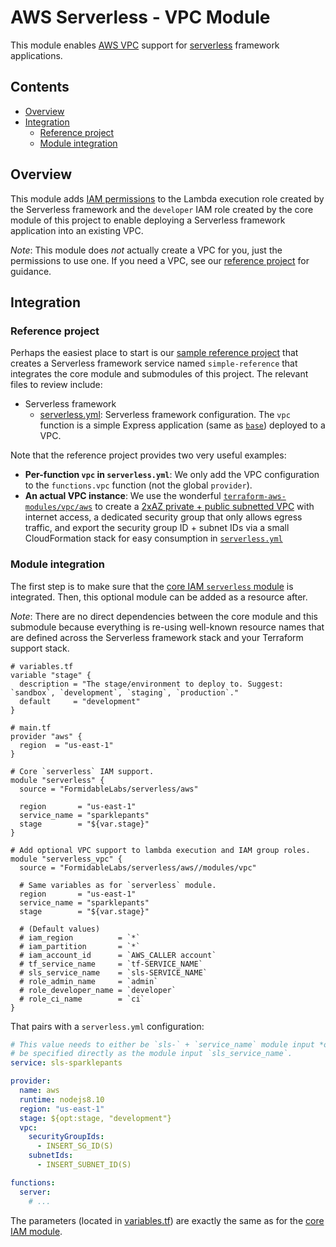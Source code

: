 AWS Serverless - VPC Module
===========================

This module enables [AWS VPC][] support for [serverless][] framework applications.

## Contents

<!-- START doctoc generated TOC please keep comment here to allow auto update -->
<!-- DON'T EDIT THIS SECTION, INSTEAD RE-RUN doctoc TO UPDATE -->


- [Overview](#overview)
- [Integration](#integration)
  - [Reference project](#reference-project)
  - [Module integration](#module-integration)

<!-- END doctoc generated TOC please keep comment here to allow auto update -->

## Overview

This module adds [IAM permissions][vpc_iam] to the Lambda execution role created by the Serverless framework  and the `developer` IAM role created by the core module of this project to enable deploying a Serverless framework application into an existing VPC.

_Note_: This module does _not_ actually create a VPC for you, just the permissions to use one. If you need a VPC, see our [reference project](#reference-project) for guidance.

## Integration

### Reference project

Perhaps the easiest place to start is our [sample reference project][ref_project] that creates a Serverless framework service named `simple-reference` that integrates the core module and submodules of this project. The relevant files to review include:

- Serverless framework
    - [serverless.yml](https://github.com/FormidableLabs/aws-lambda-serverless-reference/blob/master/serverless.yml): Serverless framework configuration. The `vpc` function is a simple Express application (same as [`base`](https://github.com/FormidableLabs/aws-lambda-serverless-reference/blob/master/src/server/base.js)) deployed to a VPC.

Note that the reference project provides two very useful examples:

- **Per-function `vpc` in `serverless.yml`**: We only add the VPC configuration to the `functions.vpc` function (not the global `provider`).
- **An actual VPC instance**: We use the wonderful [`terraform-aws-modules/vpc/aws`](https://registry.terraform.io/modules/terraform-aws-modules/vpc/aws/1.64.0) to create a [2xAZ private + public subnetted VPC](https://github.com/FormidableLabs/aws-lambda-serverless-reference/blob/master/terraform/main.tf#L51-L165) with internet access, a dedicated security group that only allows egress traffic, and export the security group ID + subnet IDs via a small CloudFormation stack for easy consumption in [`serverless.yml`](https://github.com/FormidableLabs/aws-lambda-serverless-reference/blob/master/serverless.yml#L62-L77)

### Module integration

The first step is to make sure that the [core IAM `serverless` module][core_module] is integrated. Then, this optional module can be added as a resource after.

_Note_: There are no direct dependencies between the core module and this submodule because everything is re-using well-known resource names that are defined across the Serverless framework stack and your Terraform support stack.

```hcl
# variables.tf
variable "stage" {
  description = "The stage/environment to deploy to. Suggest: `sandbox`, `development`, `staging`, `production`."
  default     = "development"
}

# main.tf
provider "aws" {
  region  = "us-east-1"
}

# Core `serverless` IAM support.
module "serverless" {
  source = "FormidableLabs/serverless/aws"

  region       = "us-east-1"
  service_name = "sparklepants"
  stage        = "${var.stage}"
}

# Add optional VPC support to lambda execution and IAM group roles.
module "serverless_vpc" {
  source = "FormidableLabs/serverless/aws//modules/vpc"

  # Same variables as for `serverless` module.
  region       = "us-east-1"
  service_name = "sparklepants"
  stage        = "${var.stage}"

  # (Default values)
  # iam_region          = `*`
  # iam_partition       = `*`
  # iam_account_id      = `AWS_CALLER account`
  # tf_service_name     = `tf-SERVICE_NAME`
  # sls_service_name    = `sls-SERVICE_NAME`
  # role_admin_name     = `admin`
  # role_developer_name = `developer`
  # role_ci_name        = `ci`
}
```

That pairs with a `serverless.yml` configuration:

```yml
# This value needs to either be `sls-` + `service_name` module input *or*
# be specified directly as the module input `sls_service_name`.
service: sls-sparklepants

provider:
  name: aws
  runtime: nodejs8.10
  region: "us-east-1"
  stage: ${opt:stage, "development"}
  vpc:
    securityGroupIds:
      - INSERT_SG_ID(S)
    subnetIds:
      - INSERT_SUBNET_ID(S)

functions:
  server:
    # ...
```

The parameters (located in [variables.tf](variables.tf)) are exactly the same as for the [core IAM module][core_module].


[serverless]: https://serverless.com/
[Terraform]: https://www.terraform.io
[AWS VPC]: https://aws.amazon.com/vpc/
[vpc_iam]: https://docs.aws.amazon.com/vpc/latest/userguide/VPC_IAM.html

[core_module]: ../../README.md
[ref_project]: https://github.com/FormidableLabs/aws-lambda-serverless-reference
